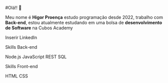 #Olá!! :bear:

Meu nome é **Higor Proença** estudo programação desde 2022, trabalho com **Back-end**, estou atualmente estudando em uma bolsa de **desenvolvimento de Software** na Cubos Academy

Inserir LinkedIn

Skills Back-end

Node.js  JavaScript  REST  SQL 

Skills Front-end

HTML  CSS 


